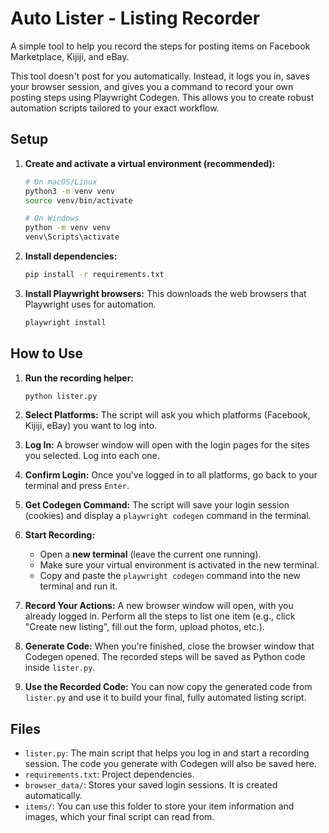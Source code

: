 # Auto Lister - Listing Recorder

A simple tool to help you record the steps for posting items on Facebook Marketplace, Kijiji, and eBay.

This tool doesn't post for you automatically. Instead, it logs you in, saves your browser session, and gives you a command to record your own posting steps using Playwright Codegen. This allows you to create robust automation scripts tailored to your exact workflow.

## Setup

1.  **Create and activate a virtual environment (recommended):**

    ```bash
    # On macOS/Linux
    python3 -m venv venv
    source venv/bin/activate

    # On Windows
    python -m venv venv
    venv\Scripts\activate
    ```

2.  **Install dependencies:**

    ```bash
    pip install -r requirements.txt
    ```

3.  **Install Playwright browsers:**
    This downloads the web browsers that Playwright uses for automation.

    ```bash
    playwright install
    ```

## How to Use

1.  **Run the recording helper:**

    ```bash
    python lister.py
    ```

2.  **Select Platforms:** The script will ask you which platforms (Facebook, Kijiji, eBay) you want to log into.

3.  **Log In:** A browser window will open with the login pages for the sites you selected. Log into each one.

4.  **Confirm Login:** Once you've logged in to all platforms, go back to your terminal and press `Enter`.

5.  **Get Codegen Command:** The script will save your login session (cookies) and display a `playwright codegen` command in the terminal.

6.  **Start Recording:**

    - Open a **new terminal** (leave the current one running).
    - Make sure your virtual environment is activated in the new terminal.
    - Copy and paste the `playwright codegen` command into the new terminal and run it.

7.  **Record Your Actions:** A new browser window will open, with you already logged in. Perform all the steps to list one item (e.g., click "Create new listing", fill out the form, upload photos, etc.).

8.  **Generate Code:** When you're finished, close the browser window that Codegen opened. The recorded steps will be saved as Python code inside `lister.py`.

9.  **Use the Recorded Code:** You can now copy the generated code from `lister.py` and use it to build your final, fully automated listing script.

## Files

- `lister.py`: The main script that helps you log in and start a recording session. The code you generate with Codegen will also be saved here.
- `requirements.txt`: Project dependencies.
- `browser_data/`: Stores your saved login sessions. It is created automatically.
- `items/`: You can use this folder to store your item information and images, which your final script can read from.
